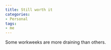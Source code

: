 ```yaml
---
title: Still worth it
categories:
- Personal
tags:
- me
---
```


Some workweeks are more draining than others.
